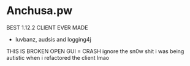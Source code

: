 # Anchusa.pw

BEST 1.12.2 CLIENT EVER MADE

- luvbanz, audsis and logging4j



THIS IS BROKEN OPEN GUI = CRASH
ignore the sn0w shit i was being autistic when i refactored the client lmao